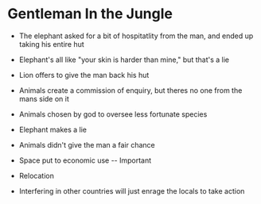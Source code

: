 # Gentleman In the Jungle

- The elephant asked for a bit of hospitatlity from the man, and ended up taking his entire hut

- Elephant's all like "your skin is harder than mine," but that's a lie

- Lion offers to give the man back his hut

- Animals create a commission of enquiry, but theres no one from the mans side on it

- Animals chosen by god to oversee less fortunate species

- Elephant makes a lie

- Animals didn't give the man a fair chance

- Space put to economic use -- Important

- Relocation

- Interfering in other countries will just enrage the locals to take action
